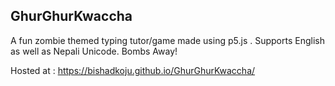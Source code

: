 ## GhurGhurKwaccha
A fun zombie themed typing tutor/game made using p5.js . Supports English as well as Nepali Unicode.
Bombs Away!

Hosted at :  https://bishadkoju.github.io/GhurGhurKwaccha/
